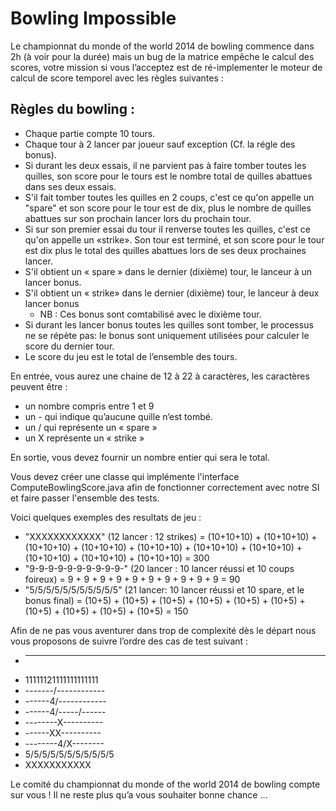 Bowling Impossible
==================

Le championnat du monde of the world 2014 de bowling commence dans 2h (à voir pour la durée) mais un bug de la matrice empêche le calcul des scores, votre mission si vous l’acceptez est de ré-implementer le moteur de calcul de score temporel avec les règles suivantes :

Règles du bowling : 
-------------------

   * Chaque partie compte 10 tours.
   * Chaque tour à 2 lancer par joueur sauf exception (Cf. la régle des bonus).
   * Si durant les deux essais, il ne parvient pas à faire tomber toutes les quilles, son score pour le tours est le nombre total de quilles abattues dans ses deux essais.
   * S'il fait tomber toutes les quilles en 2 coups, c'est ce qu'on appelle un "spare" et son score pour le tour est de dix, plus le nombre de quilles abattues sur son prochain lancer lors du prochain tour.
   * Si sur son premier essai du tour il renverse toutes les quilles, c'est ce qu'on appelle un «strike». Son tour est terminé, et son score pour le tour est dix plus le total des quilles abattues lors de ses deux prochaines lancer.
   * S'il obtient un « spare »  dans le dernier (dixième) tour, le lanceur à un lancer bonus.
   * S'il obtient un « strike»  dans le dernier (dixième) tour, le lanceur à deux lancer bonus
      * NB : Ces bonus sont comtabilisé avec le dixième tour. 
   * Si durant les lancer bonus toutes les quilles sont tomber, le processus ne se répète pas: le bonus sont uniquement utilisées pour calculer le score du dernier tour.
   * Le score du jeu est le total de l’ensemble des tours.

En entrée, vous aurez une chaine de 12 à 22 à caractères, les caractères peuvent être :
   * un nombre compris entre 1 et 9
   * un - qui indique qu’aucune quille n’est tombé.
   * un / qui représente un « spare »
   * un X représente un « strike » 

En sortie, vous devez fournir un nombre entier qui sera le total.

Vous devez créer une classe qui implémente l'interface ComputeBowlingScore.java afin de fonctionner correctement avec notre SI et faire passer l'ensemble des tests.

Voici quelques exemples des resultats de jeu :
   * "XXXXXXXXXXXX" (12 lancer : 12 strikes) = (10+10+10) + (10+10+10) + (10+10+10) + (10+10+10) + (10+10+10) + (10+10+10) + (10+10+10) + (10+10+10) + (10+10+10) + (10+10+10) = 300
   * "9-9-9-9-9-9-9-9-9-9-" (20 lancer : 10 lancer réussi et 10 coups foireux) = 9 + 9 + 9 + 9 + 9 + 9 + 9 + 9 + 9 + 9 = 90
   * "5/5/5/5/5/5/5/5/5/5/5" (21 lancer: 10 lancer réussi et 10 spare, et le bonus final) = (10+5) + (10+5) + (10+5) + (10+5) + (10+5) + (10+5) + (10+5) + (10+5) + (10+5) + (10+5) = 150

Afin de ne pas vous aventurer dans trop de complexité dès le départ nous vous proposons de suivre l’ordre des cas de test suivant :

   * --------------------
   * 11111121111111111111
   * -------/------------
   * ------4/------------
   * ------4/-----/------
   * --------X----------
   * ------XX----------
   * --------4/X--------
   * 5/5/5/5/5/5/5/5/5/5/5
   * XXXXXXXXXXX

Le comité du championnat du monde of the world 2014 de bowling compte sur vous ! Il ne reste plus qu’a vous souhaiter bonne chance …

